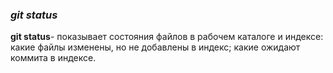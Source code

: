 ### ***git status***


**git status**- показывает состояния файлов в рабочем каталоге и индексе:
                какие файлы изменены, но не добавлены в индекс; какие
                ожидают коммита в индексе.